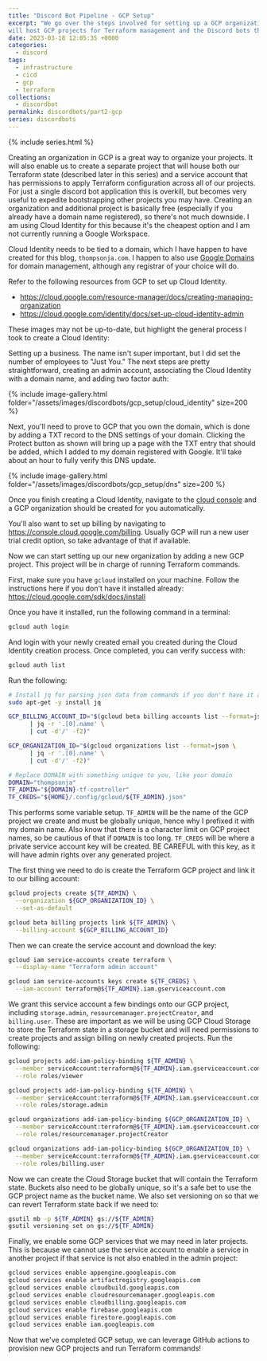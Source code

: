 ```yaml
---
title: "Discord Bot Pipeline - GCP Setup"
excerpt: "We go over the steps involved for setting up a GCP organization that
will host GCP projects for Terraform management and the Discord bots themselves."
date: 2023-03-18 12:05:35 +0000
categories:
  - discord
tags:
  - infrastructure
  - cicd
  - gcp
  - terraform
collections:
  - discordbot
permalink: discordbots/part2-gcp
series: discordbots
---
```


{% include series.html %}

Creating an organization in GCP is a great way to organize your projects. It
will also enable us to create a separate project that will house both our
Terraform state (described later in this series) and a service account that has
permissions to apply Terraform configuration across all of our projects. For
just a single discord bot application this is overkill, but becomes very useful
to expedite bootstrapping other projects you may have. Creating an organization
and additional project is basically free (especially if you already have a
domain name registered), so there's not much downside. I am using Cloud Identity
for this because it's the cheapest option and I am not currently running a
Google Workspace.

Cloud Identity needs to be tied to a domain, which I have happen to have created
for this blog, `thompsonja.com`. I happen to also use [Google Domains](https://domains.google.com/)
for domain management, although any registrar of your choice will do.

Refer to the following resources from GCP to set up Cloud Identity.

- https://cloud.google.com/resource-manager/docs/creating-managing-organization
- https://cloud.google.com/identity/docs/set-up-cloud-identity-admin

These images may not be up-to-date, but highlight the general process I took to
create a Cloud Identity:

Setting up a business. The name isn't super important, but I did set the number
of employees to "Just You." The next steps are pretty straightforward, creating
an admin account, associating the Cloud Identity with a domain name, and adding
two factor auth:

{% include image-gallery.html folder="/assets/images/discordbots/gcp_setup/cloud_identity" size=200 %}

Next, you'll need to prove to GCP that you own the domain, which is done by
adding a TXT record to the DNS settings of your domain. Clicking the Protect
button as shown will bring up a page with the TXT entry that should be added,
which I added to my domain registered with Google. It'll take about an hour to
fully verify this DNS update.

{% include image-gallery.html folder="/assets/images/discordbots/gcp_setup/dns" size=200 %}

Once you finish creating a Cloud Identity, navigate to the [cloud console](https://console.cloud.google.com)
and a GCP organization should be created for you automatically.

You'll also want to set up billing by navigating to
https://console.cloud.google.com/billing. Usually GCP will run a new user trial
credit option, so take advantage of that if available.

Now we can start setting up our new organization by adding a new GCP project.
This project will be in charge of running Terraform commands.

First, make sure you have `gcloud` installed on your machine. Follow the
instructions here if you don't have it installed already:
https://cloud.google.com/sdk/docs/install

Once you have it installed, run the following command in a terminal:

```bash
gcloud auth login
```

And login with your newly created email you created during the Cloud Identity
creation process. Once completed, you can verify success with:

```bash
gcloud auth list
```

Run the following:

```bash
# Install jq for parsing json data from commands if you don't have it already
sudo apt-get -y install jq

GCP_BILLING_ACCOUNT_ID="$(gcloud beta billing accounts list --format=json \
      | jq -r '.[0].name' \
      | cut -d'/' -f2)"

GCP_ORGANIZATION_ID="$(gcloud organizations list --format=json \
      | jq -r '.[0].name' \
      | cut -d'/' -f2)"

# Replace DOMAIN with something unique to you, like your domain
DOMAIN="thompsonja"
TF_ADMIN="${DOMAIN}-tf-controller"
TF_CREDS="${HOME}/.config/gcloud/${TF_ADMIN}.json"
```

This performs some variable setup. `TF_ADMIN` will be the name of the GCP
project we create and must be globally unique, hence why I prefixed it with my
domain name. Also know that there is a character limit on GCP project names, so
be cautious of that if `DOMAIN` is too long. `TF_CREDS` will be where a private
service account key will be created. BE CAREFUL with this key, as it will have
admin rights over any generated project.

The first thing we need to do is create the Terraform GCP project and link it to
our billing account:

```bash
gcloud projects create ${TF_ADMIN} \
  --organization ${GCP_ORGANIZATION_ID} \
  --set-as-default

gcloud beta billing projects link ${TF_ADMIN} \
  --billing-account ${GCP_BILLING_ACCOUNT_ID}
```

Then we can create the service account and download the key:

```bash
gcloud iam service-accounts create terraform \
  --display-name "Terraform admin account"

gcloud iam service-accounts keys create ${TF_CREDS} \
  --iam-account terraform@${TF_ADMIN}.iam.gserviceaccount.com
```

We grant this service account a few bindings onto our GCP project, including
`storage.admin`, `resourcemanager.projectCreator`, and `billing.user`. These are
important as we will be using GCP Cloud Storage to store the Terraform state in
a storage bucket and will need permissions to create projects and assign billing
on newly created projects. Run the following:

```bash
gcloud projects add-iam-policy-binding ${TF_ADMIN} \
  --member serviceAccount:terraform@${TF_ADMIN}.iam.gserviceaccount.com \
  --role roles/viewer

gcloud projects add-iam-policy-binding ${TF_ADMIN} \
  --member serviceAccount:terraform@${TF_ADMIN}.iam.gserviceaccount.com \
  --role roles/storage.admin

gcloud organizations add-iam-policy-binding ${GCP_ORGANIZATION_ID} \
  --member serviceAccount:terraform@${TF_ADMIN}.iam.gserviceaccount.com \
  --role roles/resourcemanager.projectCreator

gcloud organizations add-iam-policy-binding ${GCP_ORGANIZATION_ID} \
  --member serviceAccount:terraform@${TF_ADMIN}.iam.gserviceaccount.com \
  --role roles/billing.user
```

Now we can create the Cloud Storage bucket that will contain the Terraform
state. Buckets also need to be globally unique, so it's a safe bet to use the
GCP project name as the bucket name. We also set versioning on so that we can
revert Terraform state back if we need to:

```bash
gsutil mb -p ${TF_ADMIN} gs://${TF_ADMIN}
gsutil versioning set on gs://${TF_ADMIN}
```

Finally, we enable some GCP services that we may need in later projects. This
is because we cannot use the service account to enable a service in another
project if that service is not also enabled in the admin project:

```bash
gcloud services enable appengine.googleapis.com
gcloud services enable artifactregistry.googleapis.com
gcloud services enable cloudbuild.googleapis.com
gcloud services enable cloudresourcemanager.googleapis.com
gcloud services enable cloudbilling.googleapis.com
gcloud services enable firebase.googleapis.com
gcloud services enable firestore.googleapis.com
gcloud services enable iam.googleapis.com
```

Now that we've completed GCP setup, we can leverage GitHub actions to provision
new GCP projects and run Terraform commands!
